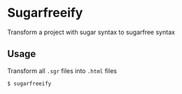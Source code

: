 # Sugarfreeify

Transform a project with sugar syntax to sugarfree syntax

## Usage

Transform all `.sgr` files into `.html` files

```
$ sugarfreeify
```
